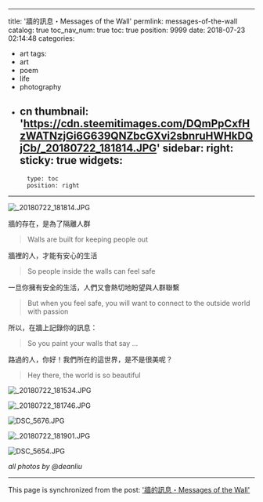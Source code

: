 
---
title: '牆的訊息・Messages of the Wall'
permlink: messages-of-the-wall
catalog: true
toc_nav_num: true
toc: true
position: 9999
date: 2018-07-23 02:14:48
categories:
- art
tags:
- art
- poem
- life
- photography
- cn
thumbnail: 'https://cdn.steemitimages.com/DQmPpCxfHzWATNzjGi6G639QNZbcGXvi2sbnruHWHkDQjCb/_20180722_181814.JPG'
sidebar:
    right:
        sticky: true
widgets:
    -
        type: toc
        position: right
---


![_20180722_181814.JPG](https://cdn.steemitimages.com/DQmPpCxfHzWATNzjGi6G639QNZbcGXvi2sbnruHWHkDQjCb/_20180722_181814.JPG)

牆的存在，是為了隔離人群
>Walls are built for keeping people out

牆裡的人，才能有安心的生活
>So people inside the walls can feel safe

一旦你擁有安全的生活，人們又會熱切地盼望與人群聯繫
>But when you feel safe, you will want to connect to the outside world with passion

所以，在牆上記錄你的訊息：
>So you paint your walls that say …

路過的人，你好！我們所在的這世界，是不是很美呢？
>Hey there, the world is so beautiful

![_20180722_181534.JPG](https://cdn.steemitimages.com/DQmWRhFammYVAPzJb94AAMFbjf6vspxNiTipYxNUCd4WvST/_20180722_181534.JPG)

![_20180722_181746.JPG](https://cdn.steemitimages.com/DQmPmJQhEAXYgMG8LTG2pmE1Q79YZ7yiFDyBajpWc3NZfck/_20180722_181746.JPG)

![DSC_5676.JPG](https://ipfs.busy.org/ipfs/QmVSMZTNfPQT76L3gkfxkX3MWkCGMn7Ab4MjHV8Xwat4YW)

![_20180722_181901.JPG](https://cdn.steemitimages.com/DQmXKusJfWdeMCkcEFQ99qx2dfrUTD1s83SV9Bsad8VoiAq/_20180722_181901.JPG)

![DSC_5654.JPG](https://cdn.steemitimages.com/DQmaVVjdaqWzJZEu9Hko1fgJeoe1pVaM4LEX5NuSaoN2M7E/DSC_5654.JPG)

*all photos by @deanliu*

- - -

This page is synchronized from the post: ['牆的訊息・Messages of the Wall'](https://steemit.com/@deanliu/messages-of-the-wall)
